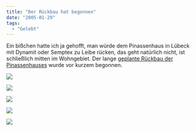 ```yaml
---
title: "Der Rückbau hat begonnen"
date: "2005-01-29"
tags:
  - "Gelebt"
---
```


Ein bißchen hatte ich ja gehofft, man würde dem Pinassenhaus in Lübeck mit Dynamit oder Semptex zu Leibe rücken, das geht natürlich nicht, ist schließlich mitten im Wohngebiet. Der lange [geplante Rückbau der Pinassenhauses](https://couchblog.de/webpropaganda/personal/447/quartier-buntekuh-abriss-versus-modernisierung "Webpropaganda: Quartier Buntekuh: Abriss versus Modernisierung") wurde vor kurzem begonnen.

![](/img/webpropaganda/231.jpg)

![](/img/webpropaganda/232.jpg)

![](/img/webpropaganda/234.jpg)

![](/img/webpropaganda/235.jpg)

![](/img/webpropaganda/236.jpg)
